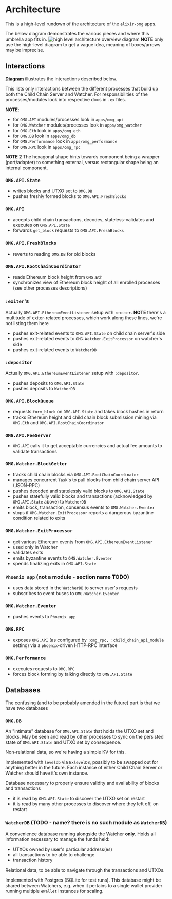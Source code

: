 # Architecture

This is a high-level rundown of the architecture of the `elixir-omg` apps.

The below diagram demonstrates the various pieces and where this umbrella app fits in.
![high level architecture overview diagram](assets/architecture_overview.jpg)
**NOTE** only use the high-level diagram to get a vague idea, meaning of boxes/arrows may be imprecise.

## Interactions

**[Diagram](https://docs.google.com/drawings/d/11ugr_VQzqh0afU6NPpHW893jww182POaGE3sYhgm9Gw/edit?usp=sharing)** illustrates the interactions described below.

This lists only interactions between the different processes that build up both the Child Chain Server and Watcher.
For responsibilities of the processes/modules look into respective docs in `.ex` files.

**NOTE**:
- for `OMG.API` modules/processes look in `apps/omg_api`
- for `OMG.Watcher` modules/processes look in `apps/omg_watcher`
- for `OMG.Eth` look in `apps/omg_eth`
- for `OMG.DB` look in `apps/omg_db`
- for `OMG.Performance` look in `apps/omg_performance`
- for `OMG.RPC` look in `apps/omg_rpc`

**NOTE 2** The hexagonal shape hints towards component being a wrapper (port/adapter) to something external, versus rectangular shape being an internal component.

### `OMG.API.State`

- writes blocks and UTXO set to `OMG.DB`
- pushes freshly formed blocks to `OMG.API.FreshBlocks`

### `OMG.API`

- accepts child chain transactions, decodes, stateless-validates and executes on `OMG.API.State`
- forwards `get_block` requests to `OMG.API.FreshBlocks`

### `OMG.API.FreshBlocks`

- reverts to reading `OMG.DB` for old blocks

### `OMG.API.RootChainCoordinator`

- reads Ethereum block height from `OMG.Eth`
- synchronizes view of Ethereum block height of all enrolled processes (see other processes descriptions)

### `:exiter`'s

Actually `OMG.API.EthereumEventListener` setup with `:exiter`.
**NOTE** there's a multitude of exiter-related processes, which work along these lines, we're not listing them here

- pushes exit-related events to `OMG.API.State` on child chain server's side
- pushes exit-related events to `OMG.Watcher.ExitProcessor` on watcher's side
- pushes exit-related events to `WatcherDB`

### `:depositor`

Actually `OMG.API.EthereumEventListener` setup with `:depositor`.

- pushes deposits to `OMG.API.State`
- pushes deposits to `WatcherDB`

### `OMG.API.BlockQueue`

- requests `form_block` on `OMG.API.State` and takes block hashes in return
- tracks Ethereum height and child chain block submission mining via `OMG.Eth` and `OMG.API.RootChainCoordinator`

### `OMG.API.FeeServer`
- `OMG.API` calls it to get acceptable currencies and actual fee amounts to validate transactions

### `OMG.Watcher.BlockGetter`

- tracks child chain blocks via `OMG.API.RootChainCoordinator`
- manages concurrent `Task`'s to pull blocks from child chain server API (JSON-RPC)
- pushes decoded and statelessly valid blocks to `OMG.API.State`
- pushes statefully valid blocks and transactions (acknowledged by `OMG.API.State` above) to `WatcherDB`
- emits block, transaction, consensus events to `OMG.Watcher.Eventer`
- stops if `OMG.Watcher.ExitProcessor` reports a dangerous byzantine condition related to exits

### `OMG.Watcher.ExitProcessor`

- get various Ethereum events from `OMG.API.EthereumEventListener`
- used only in Watcher
- validates exits
- emits byzantine events to `OMG.Watcher.Eventer`
- spends finalizing exits in `OMG.API.State`

### `Phoenix app` (not a module - section name TODO)

- uses data stored in the `WatcherDB` to server user's requests
- subscribes to event buses to `OMG.Watcher.Eventer`

### `OMG.Watcher.Eventer`

- pushes events to `Phoenix app`

### `OMG.RPC`

- exposes `OMG.API` (as configured by `:omg_rpc, :child_chain_api_module` setting) via a `phoenix`-driven HTTP-RPC interface

### `OMG.Performance`

- executes requests to `OMG.RPC`
- forces block forming by talking directly to `OMG.API.State`

## Databases

The confusing (and to be probably amended in the future) part is that we have two databases

### `OMG.DB`

An "intimate" database for `OMG.API.State` that holds the UTXO set and blocks.
May be seen and read by other processes to sync on the persisted state of `OMG.API.State` and UTXO set by consequence.

Non-relational data, so we're having a simple KV for this.

Implemented with `leveldb` via `ExlevelDB`, possibly to be swapped out for anything better in the future.
Each instance of either Child Chain Server or Watcher should have it's own instance.

Database necessary to properly ensure validity and availability of blocks and transactions

- it is read by `OMG.API.State` to discover the UTXO set on restart
- it is read by many other processes to discover where they left off, on restart

### `WatcherDB` (TODO - name? there is no such module as `WatcherDB`)

A convenience database running alongside the Watcher **only**.
Holds all information necessary to manage the funds held:
- UTXOs owned by user's particular address(es)
- all transactions to be able to challenge
- transaction history

Relational data, to be able to navigate through the transactions and UTXOs.

Implemented with Postgres (SQLite for test runs).
This database might be shared between Watchers, e.g. when it pertains to a single wallet provider running multiple `eWallet` instances for scaling.
